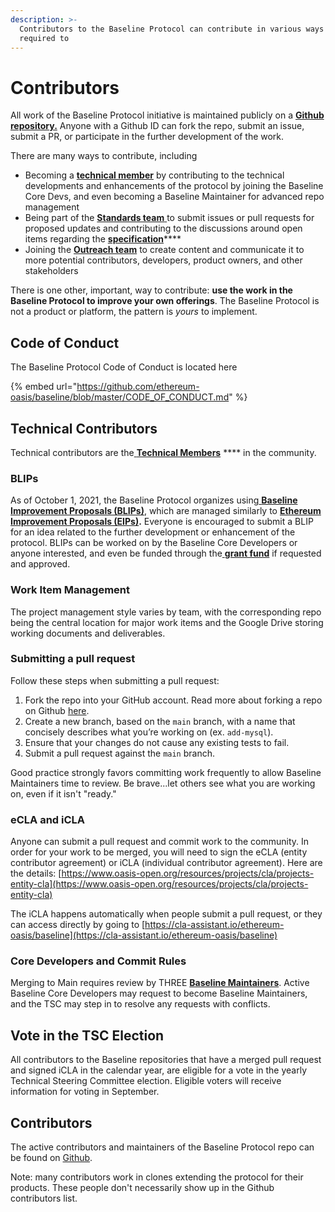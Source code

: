 ```yaml
---
description: >-
  Contributors to the Baseline Protocol can contribute in various ways and are
  required to
---
```


# Contributors

All work of the Baseline Protocol initiative is maintained publicly on a [**Github repository.**](https://github.com/eea-oasis/baseline) Anyone with a Github ID can fork the repo, submit an issue, submit a PR, or participate in the further development of the work.

There are many ways to contribute, including&#x20;

* Becoming a [**technical member**](contributors.md#technical-contributors) by contributing to the technical developments and enhancements of the protocol by joining the Baseline Core Devs, and even becoming a Baseline Maintainer for advanced repo management
* Being part of the [**Standards team** ](https://www.baseline-protocol.org/get-involved/)to submit issues or pull requests for proposed updates and contributing to the discussions around open items regarding the [**specification**](broken-reference)****
* Joining the [**Outreach team**](https://www.baseline-protocol.org/get-involved/) to create content and communicate it to more potential contributors, developers, product owners, and other stakeholders

There is one other, important, way to contribute: **use the work in the Baseline Protocol to improve your own offerings**. The Baseline Protocol is not a product or platform, the pattern is _yours_ to implement.

## Code of Conduct <a href="#code-of-conduct" id="code-of-conduct"></a>

The Baseline Protocol Code of Conduct is located here

{% embed url="https://github.com/ethereum-oasis/baseline/blob/master/CODE_OF_CONDUCT.md" %}

## Technical Contributors <a href="#technical-contributors" id="technical-contributors"></a>

Technical contributors are the[ **Technical Members**](../community-leaders/maintainers.md) **** in the community.

### BLIPs

As of October 1, 2021, the Baseline Protocol organizes using[ **Baseline Improvement Proposals (BLIPs)**](https://github.com/eea-oasis/baseline-blips), which are managed similarly to [**Ethereum Improvement Proposals (EIPs)**](https://eips.ethereum.org)**.**  Everyone is encouraged to submit a BLIP for an idea related to the further development or enhancement of the protocol. BLIPs can be worked on by the Baseline Core Developers or anyone interested, and even be funded through the[ **grant fund**](https://github.com/eea-oasis/baseline-grants) if requested and approved.&#x20;

### Work Item Management <a href="#issues-organization-and-community-sprints" id="issues-organization-and-community-sprints"></a>

The project management style varies by team, with the corresponding repo being the central location for major work items and the Google Drive storing working documents and deliverables.&#x20;

### Submitting a pull request <a href="#submitting-a-pull-request" id="submitting-a-pull-request"></a>

Follow these steps when submitting a pull request:

1. Fork the repo into your GitHub account. Read more about forking a repo on Github [here](https://help.github.com/articles/fork-a-repo/).
2. Create a new branch, based on the `main` branch, with a name that concisely describes what you’re working on (ex. `add-mysql`).
3. Ensure that your changes do not cause any existing tests to fail.
4. Submit a pull request against the `main` branch.

Good practice strongly favors committing work frequently to allow Baseline Maintainers time to review. Be brave...let others see what you are working on, even if it isn't "ready."

### eCLA and iCLA <a href="#ecla-and-icla" id="ecla-and-icla"></a>

Anyone can submit a pull request and commit work to the community. In order for your work to be merged, you will need to sign the eCLA (entity contributor agreement) or iCLA (individual contributor agreement). Here are the details: [https://www.oasis-open.org/resources/projects/cla/projects-entity-cla](https://www.oasis-open.org/resources/projects/cla/projects-entity-cla)​

The iCLA happens automatically when people submit a pull request, or they can access directly by going to [https://cla-assistant.io/ethereum-oasis/baseline](https://cla-assistant.io/ethereum-oasis/baseline)​

### Core Developers and Commit Rules <a href="#maintainers-and-commit-rules" id="maintainers-and-commit-rules"></a>

Merging to Main requires review by THREE [**Baseline Maintainers**](contributors.md#technical-contributors). Active Baseline Core Developers may request to become Baseline Maintainers, and the TSC may step in to resolve any requests with conflicts.

## ​Vote in the TSC Election

All contributors to the Baseline repositories that have a merged pull request and signed iCLA in the calendar year, are eligible for a vote in the yearly Technical Steering Committee election. Eligible voters will receive information for voting in September.&#x20;

## ​Contributors

The active contributors and maintainers of the Baseline Protocol repo can be found on [Github](https://github.com/ethereum-oasis/baseline/graphs/contributors).&#x20;

Note: many contributors work in clones extending the protocol for their products. These people don't necessarily show up in the Github contributors list.
